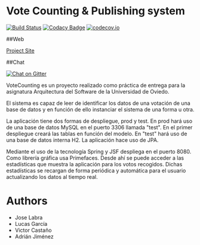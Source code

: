 # Vote Counting & Publishing system


[![Build Status](https://travis-ci.org/Arquisoft/VoteCounting_4a.svg?branch=master)](https://travis-ci.org/Arquisoft/VoteCounting_4a)
[![Codacy Badge](https://api.codacy.com/project/badge/grade/90db566fc1724bbaa9e774c0b6dda812)](https://www.codacy.com/app/jelabra/VoteCounting_4a)
[![codecov.io](https://codecov.io/github/Arquisoft/VoteCounting_4a/coverage.svg?branch=master)](https://codecov.io/github/Arquisoft/VoteCounting_4a?branch=master)

##Web

[Project Site](http://arquisoft.github.io/VoteCounting_4a/)

##Chat

[![Chat on Gitter](https://badges.gitter.im/Arquisoft/VoteCounting_4a.svg)](https://gitter.im/Arquisoft/VoteCounting_4a)


VoteCounting es un proyecto realizado como práctica de entrega para la asignatura Arquitectura del Software de la Universidad de Oviedo.

El sistema es capaz de leer de identificar los datos de una votación de una base de datos y en función de ello instanciar el sistema de una forma u otra.

La aplicación tiene dos formas de despliegue, prod y test. En prod hará uso de una base de datos MySQL en el puerto 3306 llamada "test". En el primer despliegue creará las tablas en función del modelo. En "test" hará uso de una base de datos interna H2. La aplicación hace uso de JPA.

Mediante el uso de la tecnología Spring y JSF despliega en el puerto 8080. Como librería gráfica usa Primefaces. Desde ahí se puede acceder a las estadísticas que muestra la aplicación para los votos recogidos. Dichas estadísticas se recargan de forma periódica y automática para el usuario actualizando los datos al tiempo real.


# Authors

* Jose Labra
* Lucas García
* Victor Castaño
* Adrián Jiménez


 
 

